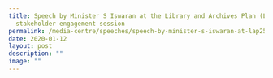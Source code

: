 ```yaml
---
title: Speech by Minister S Iswaran at the Library and Archives Plan (LAP25)
  stakeholder engagement session
permalink: /media-centre/speeches/speech-by-minister-s-iswaran-at-lap25-stakeholder-engagement-session/
date: 2020-01-12
layout: post
description: ""
image: ""
---
```

